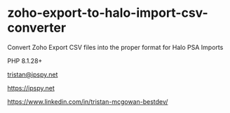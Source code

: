 # zoho-export-to-halo-import-csv-converter
Convert Zoho Export CSV files into the proper format for Halo PSA Imports

PHP 8.1.28+

tristan@ipspy.net

https://ipspy.net

https://www.linkedin.com/in/tristan-mcgowan-bestdev/
